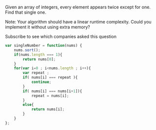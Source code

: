 
Given an array of integers, every element appears twice except for one. Find that single one.

Note:
Your algorithm should have a linear runtime complexity. Could you implement it without using extra memory?

Subscribe to see which companies asked this question

```javascript
var singleNumber = function(nums) {
	nums.sort();
	if(nums.length === 1){
		return nums[0];
	}
	for(var i=0 ; i<nums.length ; i++){
		var repeat ;
		if( nums[i] === repeat ){
			continue;
		}
		if( nums[i] === nums[i+1]){
			repeat = nums[i];
		}
		else{
			return nums[i];
		}
	}
};
```